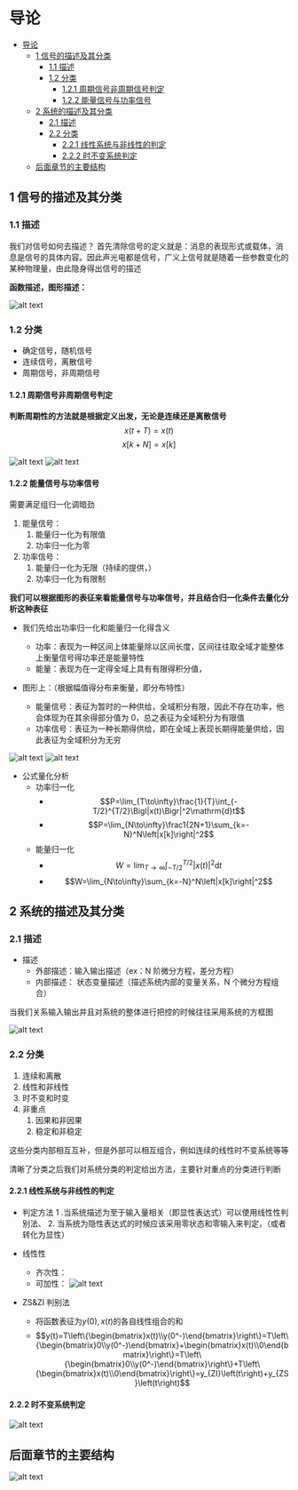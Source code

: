 # 导论
- [导论](#导论)
  - [1 信号的描述及其分类](#1-信号的描述及其分类)
    - [1.1 描述](#11-描述)
    - [1.2 分类](#12-分类)
      - [1.2.1 周期信号非周期信号判定](#121-周期信号非周期信号判定)
      - [1.2.2 能量信号与功率信号](#122-能量信号与功率信号)
  - [2 系统的描述及其分类](#2-系统的描述及其分类)
    - [2.1 描述](#21-描述)
    - [2.2 分类](#22-分类)
      - [2.2.1 线性系统与非线性的判定](#221-线性系统与非线性的判定)
      - [2.2.2 时不变系统判定](#222-时不变系统判定)
  - [后面章节的主要结构](#后面章节的主要结构)

## 1 信号的描述及其分类

### 1.1 描述

我们对信号如何去描述？
首先清除信号的定义就是：消息的表现形式或载体，消息是信号的具体内容。因此声光电都是信号，广义上信号就是随着一些参数变化的某种物理量，由此隐身得出信号的描述

**函数描述，图形描述：**

![alt text](image.png)

### 1.2 分类

- 确定信号，随机信号
- 连续信号，离散信号
- 周期信号，非周期信号

#### 1.2.1 周期信号非周期信号判定

**判断周期性的方法就是根据定义出发，无论是连续还是离散信号**
$$x(t+T) = x(t)$$
$$x[k+N] = x[k]$$

![alt text](image-1.png)
![alt text](image-2.png)

#### 1.2.2 能量信号与功率信号

需要满足组归一化调暗劲

1. 能量信号：
   1. 能量归一化为有限值
   2. 功率归一化为零
2. 功率信号：
   1. 能量归一化为无限（持续的提供，）
   2. 功率归一化为有限制

**我们可以根据图形的表征来看能量信号与功率信号，并且结合归一化条件去量化分析这种表征**

- 我们先给出功率归一化和能量归一化得含义

  - 功率：表现为一种区间上体能量除以区间长度，区间往往取全域才能整体上衡量信号得功率还是能量特性
  - 能量：表现为在一定得全域上具有有限得积分值，

- 图形上：（根据幅值得分布来衡量，即分布特性）
  - 能量信号：表征为暂时的一种供给，全域积分有限，因此不存在功率，他会体现为在其余得部分值为 0，总之表征为全域积分为有限值
  - 功率信号：表征为一种长期得供给，即在全域上表现长期得能量供给，因此表征为全域积分为无穷

![alt text](image-3.png)
![alt text](image-4.png)

- 公式量化分析
  - 功率归一化
    - $$P=\lim_{T\to\infty}\frac{1}{T}\int_{-T/2}^{T/2}\Bigl|x(t)\Bigr|^2\mathrm{d}t$$
    - $$P=\lim_{N\to\infty}\frac1{2N+1}\sum_{k=-N}^N\left|x[k]\right|^2$$
  - 能量归一化
    - $$W=\lim_{T\to\infty}\int_{-T/2}^{T/2}\left|x(t)\right|^2\mathrm{d}t$$
    - $$W=\lim_{N\to\infty}\sum_{k=-N}^N\left|x[k]\right|^2$$

## 2 系统的描述及其分类

### 2.1 描述

- 描述
  - 外部描述：输入输出描述（ex：N 阶微分方程，差分方程）
  - 内部描述： 状态变量描述（描述系统内部的变量关系，N 个微分方程组合）

当我们关系输入输出并且对系统的整体进行把控的时候往往采用系统的方框图

![alt text](image-5.png)

### 2.2 分类

1. 连续和离散
2. 线性和非线性
3. 时不变和时变
4. 非重点
   1. 因果和非因果
   2. 稳定和非稳定

这些分类内部相互互补，但是外部可以相互组合，例如连续的线性时不变系统等等

清晰了分类之后我们对系统分类的判定给出方法，主要针对重点的分类进行判断

#### 2.2.1 线性系统与非线性的判定

- 判定方法
  1 .当系统描述为至于输入量相关（即显性表达式）可以使用线性性判别法、 2. 当系统为隐性表达式的时候应该采用零状态和零输入来判定，（或者转化为显性）

- 线性性

  - 齐次性：
  - 可加性：
    ![alt text](image-6.png)

- ZS&ZI 判别法
  - 将函数表征为$y(0),x(t)$的各自线性组合的和
  - $$y(t)=T\left\{\begin{bmatrix}x(t)\\y(0^-)\end{bmatrix}\right\}=T\left\{\begin{bmatrix}0\\y(0^-)\end{bmatrix}+\begin{bmatrix}x(t)\\0\end{bmatrix}\right\}=T\left\{\begin{bmatrix}0\\y(0^-)\end{bmatrix}\right\}+T\left\{\begin{bmatrix}x(t)\\0\end{bmatrix}\right\}=y_{ZI}\left(t\right)+y_{ZS}\left(t\right)$$

#### 2.2.2 时不变系统判定

![alt text](image-7.png)

## 后面章节的主要结构

![alt text](image-8.png)
